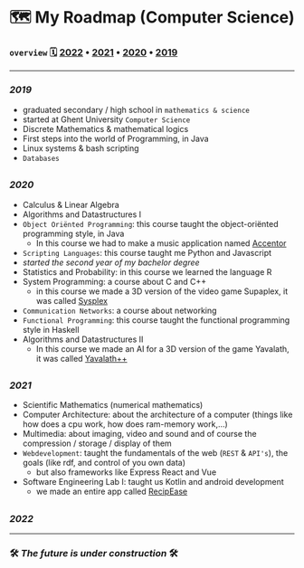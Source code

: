 #  🗺️ My Roadmap (Computer Science)

### `overview` 🗓 [2022](#2022) • [2021](#2021) • [2020](#2020) • [2019](#2019)

---

### _2019_
- graduated secondary / high school in `mathematics & science`
- started at Ghent University `Computer Science`
- Discrete Mathematics & mathematical logics
- First steps into the world of Programming, in Java
- Linux systems & bash scripting
- `Databases`

##

### _2020_
- Calculus & Linear Algebra
- Algorithms and Datastructures I
- `Object Oriënted Programming`: this course taught the object-oriënted programming style, in Java
  - In this course we had to make a music application named [Accentor](project_descriptions/accentor.md)
- `Scripting Languages`: this course taught me Python and Javascript
- _started the second year of my bachelor degree_
- Statistics and Probability: in this course we learned the language R
- System Programming: a course about C and C++
  - in this course we made a 3D version of the video game Supaplex, it was called [Sysplex](project_descriptions/sysplex.md) 
- `Communication Networks`: a course about networking
- `Functional Programming`: this course taught the functional programming style in Haskell
- Algorithms and Datastructures II
  - In this course we made an AI for a 3D version of the game Yavalath, it was called [Yavalath++](project_descriptions/yavalath.md)

##

### _2021_
- Scientific Mathematics (numerical mathematics)
- Computer Architecture: about the architecture of a computer (things like how does a cpu work, how does ram-memory work,...)
- Multimedia: about imaging, video and sound and of course the compression / storage / display of them
- `Webdevelopment`: taught the fundamentals of the web (`REST` & `API's`), the goals (like rdf, and control of you own data)
  - but also frameworks like Express React and Vue
- Software Engineering Lab I: taught us Kotlin and android development
  - we made an entire app called [RecipEase](project_descriptions/recipease.md)

##

### _2022_

---

### 🛠 _The future is under construction_ 🛠
